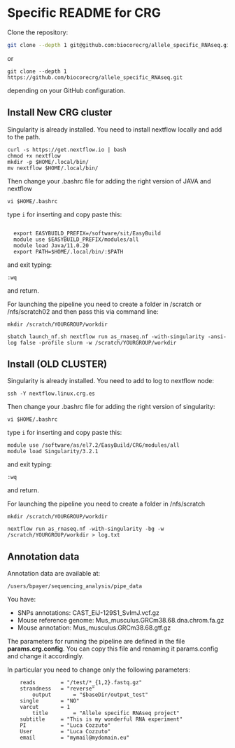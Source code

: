 # Specific README for CRG

Clone the repository:

```bash
git clone --depth 1 git@github.com:biocorecrg/allele_specific_RNAseq.git
```

or

```
git clone --depth 1 https://github.com/biocorecrg/allele_specific_RNAseq.git
```

depending on your GitHub configuration.

## Install New CRG cluster
Singularity is already installed. You need to install nextflow locally and add to the path. 

```
curl -s https://get.nextflow.io | bash
chmod +x nextflow
mkdir -p $HOME/.local/bin/
mv nextflow $HOME/.local/bin/
```

Then change your .bashrc file for adding the right version of JAVA and nextflow

```
vi $HOME/.bashrc
```

type ```i``` for inserting and copy paste this:


``` 
  
  export EASYBUILD_PREFIX=/software/sit/EasyBuild
  module use $EASYBUILD_PREFIX/modules/all
  module load Java/11.0.20
  export PATH=$HOME/.local/bin/:$PATH

```

and exit typing:

```
:wq
```
and return.

For launching the pipeline you need to create a folder in /scratch or /nfs/scratch02 and then pass this via command line:

```
mkdir /scratch/YOURGROUP/workdir

sbatch launch_nf.sh nextflow run as_rnaseq.nf -with-singularity -ansi-log false -profile slurm -w /scratch/YOURGROUP/workdir
```


## Install (OLD CLUSTER)
Singularity is already installed. You need to add to log to nextflow node:
```
ssh -Y nextflow.linux.crg.es
```

Then change your .bashrc file for adding the right version of singularity:

```
vi $HOME/.bashrc
```

type ```i``` for inserting and copy paste this:


```
module use /software/as/el7.2/EasyBuild/CRG/modules/all
module load Singularity/3.2.1
```
and exit typing:

```
:wq
```
and return.

For launching the pipeline you need to create a folder in /nfs/scratch

```
mkdir /scratch/YOURGROUP/workdir

nextflow run as_rnaseq.nf -with-singularity -bg -w /scratch/YOURGROUP/workdir > log.txt
```


## Annotation data
Annotation data are available at:
```
/users/bpayer/sequencing_analysis/pipe_data
```
You have:

* SNPs annotations: CAST_EiJ-129S1_SvImJ.vcf.gz 
* Mouse reference genome: Mus_musculus.GRCm38.68.dna.chrom.fa.gz
* Mouse annotation: Mus_musculus.GRCm38.68.gtf.gz

The parameters for running the pipeline are defined in the file **params.crg.config**. You can copy this file and renaming it params.config and change it accordingly. 

In particular you need to change only the following parameters:  

```
	reads        = "/test/*_{1,2}.fastq.gz"
	strandness   = "reverse"
        output       = "$baseDir/output_test"
	single       = "NO"
	varcut       = 1
        title	     = "Allele specific RNAseq project"	
	subtitle     = "This is my wonderful RNA experiment"	
	PI           = "Luca Cozzuto"	
	User	     = "Luca Cozzuto"
	email	     = "mymail@mydomain.eu"	
```


